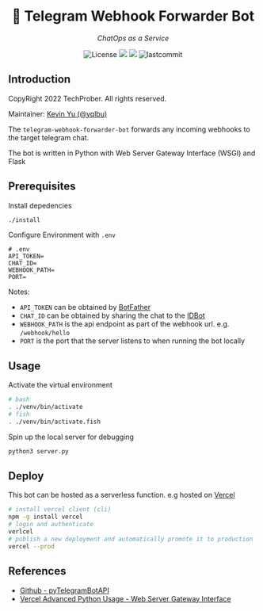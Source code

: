 <h1 align="center">💬 Telegram Webhook Forwarder Bot</h1>
<p align="center">
    <em>ChatOps as a Service</em>
</p>

<p align="center">
    <img src="https://img.shields.io/github/license/TechProber/ci-bot?color=critical" alt="License"/>
    <img src="https://hits.seeyoufarm.com/api/count/incr/badge.svg?url=https%3A%2F%2Fgithub.com%2Ftechprober%2Ftelegram-webhook-forwarder-bot&count_bg=%238032AA&title_bg=%23555555&icon=&icon_color=%23E7E7E7&title=hits&edge_flat=false"/>
    <img src="https://custom-icon-badges.herokuapp.com/github/issues-pr-closed/techprober/telegram-webhook-forwarder-bot?color=purple&logo=git-pull-request&logoColor=white"/>
    <img src="https://img.shields.io/github/last-commit/techprober/telegram-webhook-forwarder-bot" alt="lastcommit"/>
</p>

## Introduction

CopyRight 2022 TechProber. All rights reserved.

Maintainer: [ Kevin Yu (@yqlbu) ](https://github.com/yqlbu)

The `telegram-webhook-forwarder-bot` forwards any incoming webhooks to the target telegram chat.

The bot is written in Python with Web Server Gateway Interface (WSGI) and Flask

## Prerequisites

Install depedencies

```bash
./install
```

Configure Environment with `.env`

```
# .env
API_TOKEN=
CHAT_ID=
WEBHOOK_PATH=
PORT=
```

Notes:

- `API_TOKEN` can be obtained by [BotFather](https://t.me/botfather?start=botostore)
- `CHAT_ID` can be obtained by sharing the chat to the [IDBot](https://t.me/username_to_id_bot?start=botostore)
- `WEBHOOK_PATH` is the api endpoint as part of the webhook url. e.g. `/webhook/hello`
- `PORT` is the port that the server listens to when running the bot locally

## Usage

Activate the virtual environment

```bash
# bash
. ./venv/bin/activate
# fish
. ./venv/bin/activate.fish
```

Spin up the local server for debugging

```bash
python3 server.py
```

## Deploy

This bot can be hosted as a serverless function. e.g hosted on [Vercel](https://vercel.com/)

```bash
# install vercel client (cli)
npm -g install vercel
# login and authenticate
verlcel
# publish a new deployment and automatically promote it to production
vercel --prod
```

## References

- [Github - pyTelegramBotAPI](https://github.com/eternnoir/pyTelegramBotAPI)
- [Vercel Advanced Python Usage - Web Server Gateway Interface](https://vercel.com/docs/runtimes#advanced-usage/advanced-python-usage/web-server-gateway-interface)
